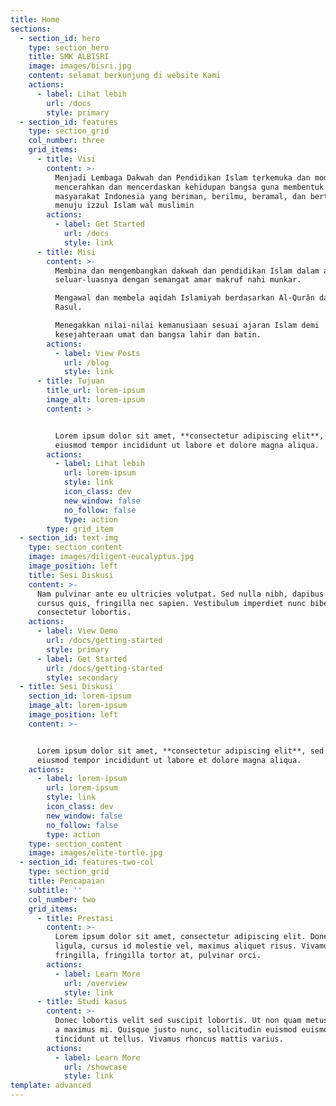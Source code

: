 ```yaml
---
title: Home
sections:
  - section_id: hero
    type: section_hero
    title: SMK ALBISRI
    image: images/bisri.jpg
    content: selamat berkunjung di website Kami
    actions:
      - label: Lihat lebih
        url: /docs
        style: primary
  - section_id: features
    type: section_grid
    col_number: three
    grid_items:
      - title: Visi
        content: >-
          Menjadi Lembaga Dakwah dan Pendidikan Islam terkemuka dan modern dalam
          mencerahkan dan mencerdaskan kehidupan bangsa guna membentuk
          masyarakat Indonesia yang beriman, berilmu, beramal, dan bertaqwa
          menuju izzul Islam wal muslimin
        actions:
          - label: Get Started
            url: /docs
            style: link
      - title: Misi
        content: >-
          Membina dan mengembangkan dakwah dan pendidikan Islam dalam arti yang
          seluar-luasnya dengan semangat amar makruf nahi munkar.

          Mengawal dan membela aqidah Islamiyah berdasarkan Al-Qurân dan Sunnah
          Rasul.

          Menegakkan nilai-nilai kemanusiaan sesuai ajaran Islam demi
          kesejahteraan umat dan bangsa lahir dan batin.
        actions:
          - label: View Posts
            url: /blog
            style: link
      - title: Tujuan
        title_url: lorem-ipsum
        image_alt: lorem-ipsum
        content: >


          Lorem ipsum dolor sit amet, **consectetur adipiscing elit**, sed do
          eiusmod tempor incididunt ut labore et dolore magna aliqua.
        actions:
          - label: Lihat lebih
            url: lorem-ipsum
            style: link
            icon_class: dev
            new_window: false
            no_follow: false
            type: action
        type: grid_item
  - section_id: text-img
    type: section_content
    image: images/diligent-eucalyptus.jpg
    image_position: left
    title: Sesi Diskusi
    content: >-
      Nam pulvinar ante eu ultricies volutpat. Sed nulla nibh, dapibus sit amet
      cursus quis, fringilla nec sapien. Vestibulum imperdiet nunc bibendum
      consectetur lobortis.
    actions:
      - label: View Demo
        url: /docs/getting-started
        style: primary
      - label: Get Started
        url: /docs/getting-started
        style: secondary
  - title: Sesi Diskusi
    section_id: lorem-ipsum
    image_alt: lorem-ipsum
    image_position: left
    content: >-


      Lorem ipsum dolor sit amet, **consectetur adipiscing elit**, sed do
      eiusmod tempor incididunt ut labore et dolore magna aliqua.
    actions:
      - label: lorem-ipsum
        url: lorem-ipsum
        style: link
        icon_class: dev
        new_window: false
        no_follow: false
        type: action
    type: section_content
    image: images/elite-turtle.jpg
  - section_id: features-two-col
    type: section_grid
    title: Pencapaian
    subtitle: ''
    col_number: two
    grid_items:
      - title: Prestasi
        content: >-
          Lorem ipsum dolor sit amet, consectetur adipiscing elit. Donec nisl
          ligula, cursus id molestie vel, maximus aliquet risus. Vivamus in nibh
          fringilla, fringilla tortor at, pulvinar orci.
        actions:
          - label: Learn More
            url: /overview
            style: link
      - title: Studi kasus
        content: >-
          Donec lobortis velit sed suscipit lobortis. Ut non quam metus. Nullam
          a maximus mi. Quisque justo nunc, sollicitudin euismod euismod at,
          tincidunt ut tellus. Vivamus rhoncus mattis varius.
        actions:
          - label: Learn More
            url: /showcase
            style: link
template: advanced
---
```

